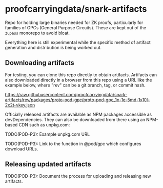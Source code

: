 # proofcarryingdata/snark-artifacts

Repo for holding large binaries needed for ZK proofs, particularly for families
of GPCs (General Purpose Circuits).  These are kept out of the `zupass` monorepo
to avoid bloat.

Everything here is still experimental while the specific method of artifact
generation and distribution is being worked out.

## Downloading artifacts

For testing, you can clone this repo directly to obtain artifacts.  Artifacts
can also downloaded directly in a browser from this repo using a URL like the
example below, where "rev" can be a git branch, tag, or commit hash.

  https://raw.githubusercontent.com/proofcarryingdata/snark-artifacts/rev/packages/proto-pod-gpc/proto-pod-gpc_1o-1e-5md-1x10l-2x2t-vkey.json

Officially released artifacts are available as NPM packages accessible as
devDependencies.  They can also be downloaded from there using an NPM-based
CDN such as unpkg.com:

  TODO(POD-P3): Example unpkg.com URL

TODO(POD-P3): Link to the function in @pcd/gpc which configures download URLs.

## Releasing updated artifacts

  TODO(POD-P3): Document the process for uploading and releasing new artifacts.
